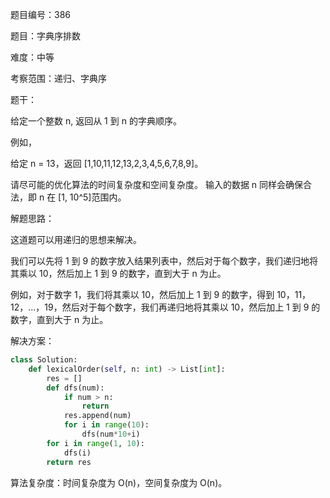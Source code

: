 题目编号：386

题目：字典序排数

难度：中等

考察范围：递归、字典序

题干：

给定一个整数 n, 返回从 1 到 n 的字典顺序。

例如，

给定 n = 13，返回 [1,10,11,12,13,2,3,4,5,6,7,8,9]。

请尽可能的优化算法的时间复杂度和空间复杂度。 输入的数据 n 同样会确保合法，即 n 在 [1, 10^5]范围内。

解题思路：

这道题可以用递归的思想来解决。

我们可以先将 1 到 9 的数字放入结果列表中，然后对于每个数字，我们递归地将其乘以 10，然后加上 1 到 9 的数字，直到大于 n 为止。

例如，对于数字 1，我们将其乘以 10，然后加上 1 到 9 的数字，得到 10，11，12，...，19，然后对于每个数字，我们再递归地将其乘以 10，然后加上 1 到 9 的数字，直到大于 n 为止。

解决方案：

```python
class Solution:
    def lexicalOrder(self, n: int) -> List[int]:
        res = []
        def dfs(num):
            if num > n:
                return
            res.append(num)
            for i in range(10):
                dfs(num*10+i)
        for i in range(1, 10):
            dfs(i)
        return res
```

算法复杂度：时间复杂度为 O(n)，空间复杂度为 O(n)。